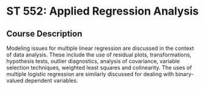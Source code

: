 # ST 552: Applied Regression Analysis

## Course Description

Modeling issues for multiple linear regression are discussed in the context of data analysis. These include the use of residual plots, transformations, hypothesis tests, outlier diagnostics, analysis of covariance, variable selection techniques, weighted least squares and colinearity. The uses of multiple logistic regression are similarly discussed for dealing with binary-valued dependent variables.
